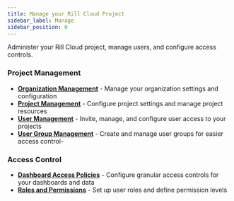 ```yaml
---
title: Manage your Rill Cloud Project
sidebar_label: Manage
sidebar_position: 0
---
```


Administer your Rill Cloud project, manage users, and configure access controls.

### Project Management

- **[Organization Management](/manage/organization-management)** - Manage your organization settings and configuration
- **[Project Management](/manage/project-management)** - Configure project settings and manage project resources
- **[User Management](/manage/user-management)** - Invite, manage, and configure user access to your projects
- **[User Group Management](/manage/usergroup-management)** - Create and manage user groups for easier access control-

### Access Control

- **[Dashboard Access Policies](/manage/security)** - Configure granular access controls for your dashboards and data
- **[Roles and Permissions](/manage/roles-permissions)** - Set up user roles and define permission levels

